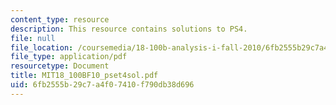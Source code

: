 ```yaml
---
content_type: resource
description: This resource contains solutions to PS4.
file: null
file_location: /coursemedia/18-100b-analysis-i-fall-2010/6fb2555b29c7a4f07410f790db38d696_MIT18_100BF10_pset4sol.pdf
file_type: application/pdf
resourcetype: Document
title: MIT18_100BF10_pset4sol.pdf
uid: 6fb2555b-29c7-a4f0-7410-f790db38d696
---
```

